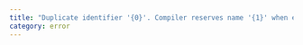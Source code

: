 ```yaml
---
title: "Duplicate identifier '{0}'. Compiler reserves name '{1}' when emitting 'super' references in static initializers."
category: error
---
```

